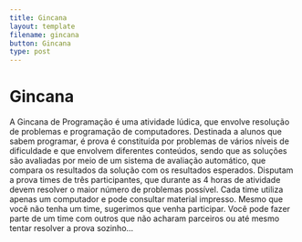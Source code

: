 ```yaml
---
title: Gincana
layout: template
filename: gincana
button: Gincana
type: post
---
```

 
# Gincana

A Gincana de Programação é uma atividade lúdica, que envolve resolução de problemas e programação de computadores. Destinada a alunos que sabem programar, é prova é constituída por problemas de vários níveis de dificuldade e que envolvem diferentes conteúdos, sendo que as soluções são avaliadas por meio de um sistema de avaliação automático, que compara os resultados da solução com os resultados esperados. Disputam a prova times de três participantes, que durante as 4 horas de atividade devem resolver o maior número de problemas possível. Cada time utiliza apenas um computador e pode consultar material impresso. Mesmo que você não tenha um time, sugerimos que venha participar. Você pode fazer parte de um time com outros que não acharam parceiros ou até mesmo tentar resolver a prova sozinho...
